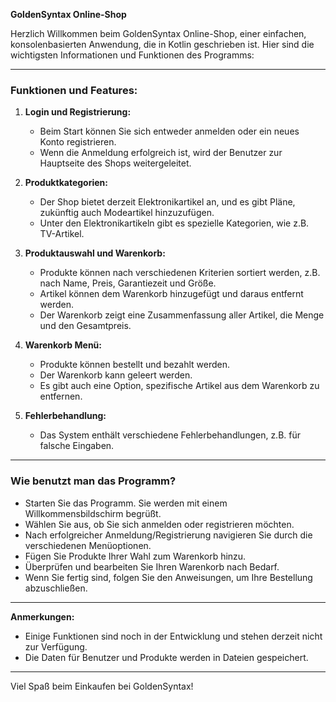 **GoldenSyntax Online-Shop**

Herzlich Willkommen beim GoldenSyntax Online-Shop, einer einfachen, konsolenbasierten Anwendung, die in Kotlin geschrieben ist. Hier sind die wichtigsten Informationen und Funktionen des Programms:

---

### **Funktionen und Features:**

1. **Login und Registrierung:**
   - Beim Start können Sie sich entweder anmelden oder ein neues Konto registrieren.
   - Wenn die Anmeldung erfolgreich ist, wird der Benutzer zur Hauptseite des Shops weitergeleitet.

2. **Produktkategorien:**
   - Der Shop bietet derzeit Elektronikartikel an, und es gibt Pläne, zukünftig auch Modeartikel hinzuzufügen.
   - Unter den Elektronikartikeln gibt es spezielle Kategorien, wie z.B. TV-Artikel.

3. **Produktauswahl und Warenkorb:**
   - Produkte können nach verschiedenen Kriterien sortiert werden, z.B. nach Name, Preis, Garantiezeit und Größe.
   - Artikel können dem Warenkorb hinzugefügt und daraus entfernt werden.
   - Der Warenkorb zeigt eine Zusammenfassung aller Artikel, die Menge und den Gesamtpreis.

4. **Warenkorb Menü:**
   - Produkte können bestellt und bezahlt werden.
   - Der Warenkorb kann geleert werden.
   - Es gibt auch eine Option, spezifische Artikel aus dem Warenkorb zu entfernen.

5. **Fehlerbehandlung:**
   - Das System enthält verschiedene Fehlerbehandlungen, z.B. für falsche Eingaben.

---

### **Wie benutzt man das Programm?**

- Starten Sie das Programm. Sie werden mit einem Willkommensbildschirm begrüßt.
- Wählen Sie aus, ob Sie sich anmelden oder registrieren möchten.
- Nach erfolgreicher Anmeldung/Registrierung navigieren Sie durch die verschiedenen Menüoptionen.
- Fügen Sie Produkte Ihrer Wahl zum Warenkorb hinzu.
- Überprüfen und bearbeiten Sie Ihren Warenkorb nach Bedarf.
- Wenn Sie fertig sind, folgen Sie den Anweisungen, um Ihre Bestellung abzuschließen.

---

**Anmerkungen:**
- Einige Funktionen sind noch in der Entwicklung und stehen derzeit nicht zur Verfügung.
- Die Daten für Benutzer und Produkte werden in Dateien gespeichert.

---

Viel Spaß beim Einkaufen bei GoldenSyntax!
